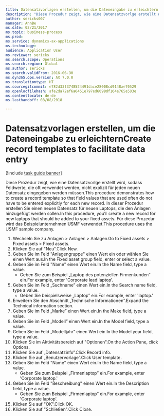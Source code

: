 ```yaml
--- 
title: Datensatzvorlagen erstellen, um die Dateneingabe zu erleichtern
description: "Diese Prozedur zeigt, wie eine Datensatzvorlge erstellt wird, sodass Feldwerte, die oft verwendet werden, nicht explizit für jeden neuen Datensatz eingegeben werden müssen."
author: sericks007
manager: AnnBe
ms.date: 02/21/2017
ms.topic: business-process
ms.prod: 
ms.service: dynamics-ax-applications
ms.technology: 
audience: Application User
ms.reviewer: sericks
ms.search.scope: Operations
ms.search.region: Global
ms.author: sericks
ms.search.validFrom: 2016-06-30
ms.dyn365.ops.version: AX 7.0.0
ms.translationtype: HT
ms.sourcegitcommit: e782d33f3748524491dace28008cd9148ae70529
ms.openlocfilehash: afe2da72ef6a6451e797ed6098df164e765e503e
ms.contentlocale: de-de
ms.lasthandoff: 08/08/2018

---
```

# <a name="create-record-templates-to-facilitate-data-entry"></a><span data-ttu-id="80d68-103">Datensatzvorlagen erstellen, um die Dateneingabe zu erleichtern</span><span class="sxs-lookup"><span data-stu-id="80d68-103">Create record templates to facilitate data entry</span></span>

[!include [task guide banner](../../includes/task-guide-banner.md)]

<span data-ttu-id="80d68-104">Diese Prozedur zeigt, wie eine Datensatzvorlge erstellt wird, sodass Feldwerte, die oft verwendet werden, nicht explizit für jeden neuen Datensatz eingegeben werden müssen.</span><span class="sxs-lookup"><span data-stu-id="80d68-104">This procedure demonstrates how to create a record template so that field values that are used often do not have to be entered explicitly for each new record.</span></span> <span data-ttu-id="80d68-105">In dieser Prozedur erstellen Sie einen neuen Datensatz für neuen Laptops, die den Anlagen hinzugefügt werden sollen.</span><span class="sxs-lookup"><span data-stu-id="80d68-105">In this procedure, you’ll create a new record for new laptops that should be added to your fixed assets.</span></span> <span data-ttu-id="80d68-106">Für diese Prozedur wird das Beispielunternehmen USMF verwendet.</span><span class="sxs-lookup"><span data-stu-id="80d68-106">This procedure uses the USMF sample company.</span></span>

1. <span data-ttu-id="80d68-107">Wechseln Sie zu Anlagen > Anlagen > Anlagen.</span><span class="sxs-lookup"><span data-stu-id="80d68-107">Go to Fixed assets > Fixed assets > Fixed assets.</span></span>
2. <span data-ttu-id="80d68-108">Klicken Sie auf "Neu".</span><span class="sxs-lookup"><span data-stu-id="80d68-108">Click New.</span></span>
3. <span data-ttu-id="80d68-109">Geben Sie im Feld "Anlagengruppe" einen Wert ein oder wählen Sie einen Wert aus.</span><span class="sxs-lookup"><span data-stu-id="80d68-109">In the Fixed asset group field, enter or select a value.</span></span>
4. <span data-ttu-id="80d68-110">Geben Sie im Feld "Name" einen Wert ein.</span><span class="sxs-lookup"><span data-stu-id="80d68-110">In the Name field, type a value.</span></span>
    * <span data-ttu-id="80d68-111">Geben Sie zum Beispiel „Laptop des potenziellen Firmenkunden” ein.</span><span class="sxs-lookup"><span data-stu-id="80d68-111">For example, enter 'Corporate lead laptop'.</span></span>  
5. <span data-ttu-id="80d68-112">Geben Sie im Feld „Suchname” einen Wert ein.</span><span class="sxs-lookup"><span data-stu-id="80d68-112">In the Search name field, type a value.</span></span>
    * <span data-ttu-id="80d68-113">Geben Sie beispielsweise „Laptop” ein.</span><span class="sxs-lookup"><span data-stu-id="80d68-113">For example, enter 'laptop.'</span></span>  
6. <span data-ttu-id="80d68-114">Erweitern Sie den Abschnitt „Technische Informationen”.</span><span class="sxs-lookup"><span data-stu-id="80d68-114">Expand the Technical information section.</span></span>
7. <span data-ttu-id="80d68-115">Geben Sie im Feld „Marke” einen Wert ein.</span><span class="sxs-lookup"><span data-stu-id="80d68-115">In the Make field, type a value.</span></span>
8. <span data-ttu-id="80d68-116">Geben Sie im Feld „Modell” einen Wert ein.</span><span class="sxs-lookup"><span data-stu-id="80d68-116">In the Model field, type a value.</span></span>
9. <span data-ttu-id="80d68-117">Geben Sie im Feld „Modelljahr” einen Wert ein.</span><span class="sxs-lookup"><span data-stu-id="80d68-117">In the Model year field, type a value.</span></span>
10. <span data-ttu-id="80d68-118">Klicken Sie im Aktivitätsbereich auf "Optionen".</span><span class="sxs-lookup"><span data-stu-id="80d68-118">On the Action Pane, click Options.</span></span>
11. <span data-ttu-id="80d68-119">Klicken Sie auf „Datensatzinfo”.</span><span class="sxs-lookup"><span data-stu-id="80d68-119">Click Record info.</span></span>
12. <span data-ttu-id="80d68-120">Klicken Sie auf „Benutzervorlage”.</span><span class="sxs-lookup"><span data-stu-id="80d68-120">Click User template.</span></span>
13. <span data-ttu-id="80d68-121">Geben Sie im Feld "Name" einen Wert ein.</span><span class="sxs-lookup"><span data-stu-id="80d68-121">In the Name field, type a value.</span></span>
    * <span data-ttu-id="80d68-122">Geben Sie zum Beispiel „Firmenlaptop” ein.</span><span class="sxs-lookup"><span data-stu-id="80d68-122">For example, enter 'Corporate laptop.'</span></span>  
14. <span data-ttu-id="80d68-123">Geben Sie im Feld "Beschreibung" einen Wert ein.</span><span class="sxs-lookup"><span data-stu-id="80d68-123">In the Description field, type a value.</span></span>
    * <span data-ttu-id="80d68-124">Geben Sie zum Beispiel „Firmenlaptop” ein.</span><span class="sxs-lookup"><span data-stu-id="80d68-124">For example, enter 'Corporate laptop'.</span></span>  
15. <span data-ttu-id="80d68-125">Klicken Sie auf "OK".</span><span class="sxs-lookup"><span data-stu-id="80d68-125">Click OK.</span></span>
16. <span data-ttu-id="80d68-126">Klicken Sie auf "Schließen".</span><span class="sxs-lookup"><span data-stu-id="80d68-126">Click Close.</span></span>


